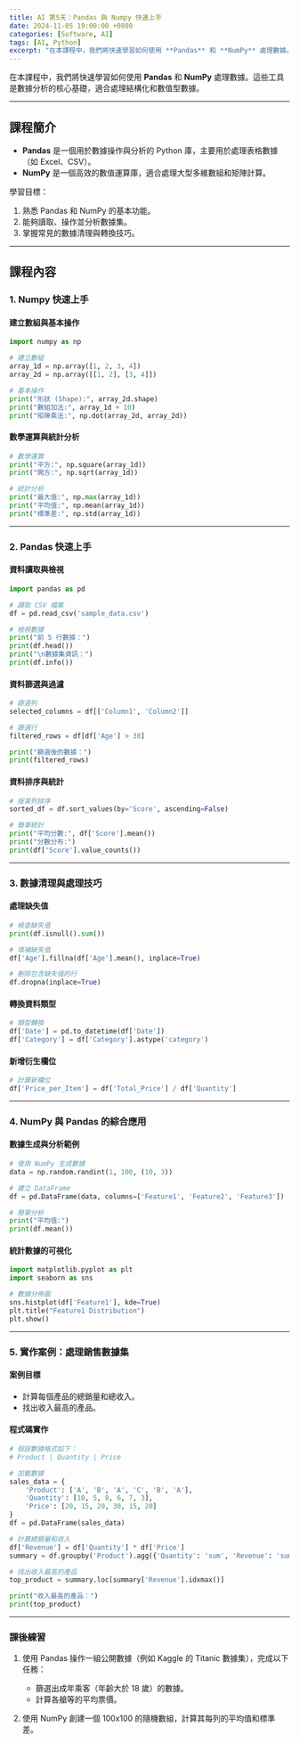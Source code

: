 ```yaml
---
title: AI 第5天：Pandas 與 Numpy 快速上手
date: 2024-11-05 19:00:00 +0800
categories: [Software, AI]
tags: [AI, Python] 
excerpt: "在本課程中，我們將快速學習如何使用 **Pandas** 和 **NumPy** 處理數據。這些工具是數據分析的核心基礎，適合處理結構化和數值型數據。"
---
```


在本課程中，我們將快速學習如何使用 **Pandas** 和 **NumPy** 處理數據。這些工具是數據分析的核心基礎，適合處理結構化和數值型數據。

---

## **課程簡介**
- **Pandas** 是一個用於數據操作與分析的 Python 庫，主要用於處理表格數據（如 Excel、CSV）。  
- **NumPy** 是一個高效的數值運算庫，適合處理大型多維數組和矩陣計算。  

學習目標：  
1. 熟悉 Pandas 和 NumPy 的基本功能。  
2. 能夠讀取、操作並分析數據集。  
3. 掌握常見的數據清理與轉換技巧。  

---

## **課程內容**

### **1. Numpy 快速上手**

#### **建立數組與基本操作**  
```python
import numpy as np

# 建立數組
array_1d = np.array([1, 2, 3, 4])
array_2d = np.array([[1, 2], [3, 4]])

# 基本操作
print("形狀 (Shape):", array_2d.shape)
print("數組加法:", array_1d + 10)
print("矩陣乘法:", np.dot(array_2d, array_2d))
```

#### **數學運算與統計分析**  
```python
# 數學運算
print("平方:", np.square(array_1d))
print("開方:", np.sqrt(array_1d))

# 統計分析
print("最大值:", np.max(array_1d))
print("平均值:", np.mean(array_1d))
print("標準差:", np.std(array_1d))
```

---

### **2. Pandas 快速上手**

#### **資料讀取與檢視**  
```python
import pandas as pd

# 讀取 CSV 檔案
df = pd.read_csv('sample_data.csv')

# 檢視數據
print("前 5 行數據：")
print(df.head())
print("\n數據集資訊：")
print(df.info())
```

#### **資料篩選與過濾**  
```python
# 篩選列
selected_columns = df[['Column1', 'Column2']]

# 篩選行
filtered_rows = df[df['Age'] > 30]

print("篩選後的數據：")
print(filtered_rows)
```

#### **資料排序與統計**  
```python
# 按某列排序
sorted_df = df.sort_values(by='Score', ascending=False)

# 簡單統計
print("平均分數:", df['Score'].mean())
print("分數分布:")
print(df['Score'].value_counts())
```

---

### **3. 數據清理與處理技巧**

#### **處理缺失值**  
```python
# 檢查缺失值
print(df.isnull().sum())

# 填補缺失值
df['Age'].fillna(df['Age'].mean(), inplace=True)

# 刪除包含缺失值的行
df.dropna(inplace=True)
```

#### **轉換資料類型**  
```python
# 類型轉換
df['Date'] = pd.to_datetime(df['Date'])
df['Category'] = df['Category'].astype('category')
```

#### **新增衍生欄位**  
```python
# 計算新欄位
df['Price_per_Item'] = df['Total_Price'] / df['Quantity']
```

---

### **4. NumPy 與 Pandas 的綜合應用**

#### **數據生成與分析範例**  
```python
# 使用 NumPy 生成數據
data = np.random.randint(1, 100, (10, 3))

# 建立 DataFrame
df = pd.DataFrame(data, columns=['Feature1', 'Feature2', 'Feature3'])

# 簡單分析
print("平均值:")
print(df.mean())
```

#### **統計數據的可視化**  
```python
import matplotlib.pyplot as plt
import seaborn as sns

# 數據分佈圖
sns.histplot(df['Feature1'], kde=True)
plt.title("Feature1 Distribution")
plt.show()
```

---

### **5. 實作案例：處理銷售數據集**

#### **案例目標**  
- 計算每個產品的總銷量和總收入。  
- 找出收入最高的產品。  

#### **程式碼實作**  
```python
# 假設數據格式如下：
# Product | Quantity | Price

# 加載數據
sales_data = {
    'Product': ['A', 'B', 'A', 'C', 'B', 'A'],
    'Quantity': [10, 5, 8, 6, 7, 3],
    'Price': [20, 15, 20, 30, 15, 20]
}
df = pd.DataFrame(sales_data)

# 計算總銷量和收入
df['Revenue'] = df['Quantity'] * df['Price']
summary = df.groupby('Product').agg({'Quantity': 'sum', 'Revenue': 'sum'}).reset_index()

# 找出收入最高的產品
top_product = summary.loc[summary['Revenue'].idxmax()]

print("收入最高的產品：")
print(top_product)
```

---

### **課後練習**

1. 使用 Pandas 操作一組公開數據（例如 Kaggle 的 Titanic 數據集），完成以下任務：  
   - 篩選出成年乘客（年齡大於 18 歲）的數據。  
   - 計算各艙等的平均票價。  

2. 使用 NumPy 創建一個 100x100 的隨機數組，計算其每列的平均值和標準差。
